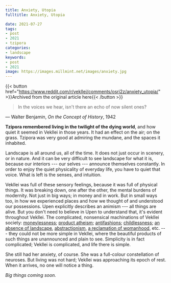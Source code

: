 ```yaml
---
title: Anxiety, Utopia
fulltitle: Anxiety, Utopia

date: 2021-07-27
tags:
- post
- 2021
- tzipora
categories:
- landscape
keywords:
- post
- 2021
image: https://images.millmint.net/images/anxiety.jpg
---
```


{{< button href="https://www.reddit.com/r/vekllei/comments/osri2z/anxiety_utopia/" >}}Archived from the original article here{{< /button >}}

>In the voices we hear, isn't there an echo of now silent ones?

— Walter Benjamin, *On the Concept of History*, 1942

**Tzipora remembered living in the twilight of the dying world**, and how quiet it seemed in Vekllei in those years. It had an effect on the air; on the grass. Tzipora was very good at admiring the mundane, and the spaces it inhabited.

Landscape is all around us, all of the time. It does not just occur in scenery, or in nature. And it can be very difficult to see landscape for what it is, because our interiors --- our selves --- announce themselves constantly. In order to enjoy the quiet physicality of everyday life, you have to quiet that voice. What is left is the senses, and intuition.

Vekllei was full of these sensory feelings, because it was full of physical things. It was breaking down, one after the other, the mental burdens of modernity. Not just in big ways; in money and in work. But in small ways too, in how we experienced places and how we thought of and understood our possessions. Upen explicitly describes an animism --- all things are alive. But you don't need to believe in Upen to understand that, it's evident throughout Vekllei. The complicated, nonsensical machinations of Vekllei society: [moneylessness](https://millmint.net/posts/2020-07-13-economy/); [product atheism](https://millmint.net/posts/2020-10-11-metaphysic/); [antifashions](https://millmint.net/posts/2021-07-21-fashion/); [childlessness](https://millmint.net/posts/2019-11-01-schools/); [an absence of landscape](https://millmint.net/posts/2020-12-05-gods/), [abstractionism](https://millmint.net/posts/2021-05-31-topet/), [a reclamation of womanhood](https://millmint.net/posts/2021-04-01-woman/), etc. --- they could not be more simple in Vekllei, where the beautiful products of such things are unannounced and plain to see. Simplicity is in fact complicated; Vekllei is complicated, and life there is simple.

She still had her anxiety, of course. She was a full-colour constellation of neuroses. But living was not hard; Vekllei was approaching its epoch of rest. When it arrives, no one will notice a thing.

*Big things coming soon.*
